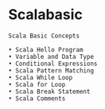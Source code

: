 # Scalabasic

    Scala Basic Concepts

    • Scala Hello Program
    • Variable and Data Type
    • Conditional Expressions
    • Scala Pattern Matching
    • Scala While Loop
    • Scala for Loop
    • Scala Break Statement
    • Scala Comments
